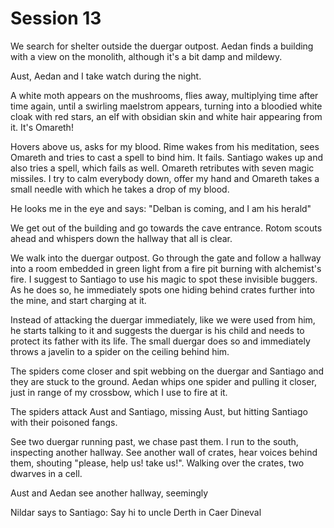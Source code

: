 # Session 13
We search for shelter outside the duergar outpost. Aedan finds a building with a view on the monolith, although it's a bit damp and mildewy.

Aust, Aedan and I take watch during the night.

A white moth appears on the mushrooms, flies away, multiplying time after time again, until a swirling maelstrom appears, turning into a bloodied white cloak with red stars, an elf with obsidian skin and white hair appearing from it. It's Omareth!

Hovers above us, asks for my blood. Rime wakes from his meditation, sees Omareth and tries to cast a spell to bind him. It fails. Santiago wakes up and also tries a spell, which fails as well. Omareth retributes with seven magic missiles. I try to calm everybody down, offer my hand and Omareth takes a small needle with which he takes a drop of my blood.

He looks me in the eye and says:
"Delban is coming, and I am his herald"

We get out of the building and go towards the cave entrance. Rotom scouts ahead and whispers down the hallway that all is clear.

We walk into the duergar outpost. Go through the gate and follow a hallway into a room embedded in green light from a fire pit burning with alchemist's fire. I suggest to Santiago to use his magic to spot these invisible buggers. As he does so, he immediately spots one hiding behind crates further into the mine, and start charging at it.

Instead of attacking the duergar immediately, like we were used from him, he starts talking to it and suggests the duergar is his child and needs to protect its father with its life. The small duergar does so and immediately throws a javelin to a spider on the ceiling behind him.

The spiders come closer and spit webbing on the duergar and Santiago and they are stuck to the ground. Aedan whips one spider and pulling it closer, just in range of my crossbow, which I use to fire at it.

The spiders attack Aust and Santiago, missing Aust, but hitting Santiago with their poisoned fangs.

See two duergar running past, we chase past them. I run to the south, inspecting another hallway. See another wall of crates, hear voices behind them, shouting "please, help us! take us!". Walking over the crates, two dwarves in a cell.

Aust and Aedan see another hallway, seemingly 

Nildar says to Santiago: Say hi to uncle Derth in Caer Dineval